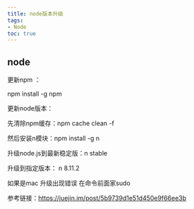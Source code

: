 ```yaml
---
title: node版本升级
tags: 
- Node
toc: true
---
```


## node

更新npm ：

npm install -g npm

更新node版本：

先清除npm缓存：npm cache clean -f

然后安装n模块：npm install -g n

升级node.js到最新稳定版：n stable

升级到指定版本： n  8.11.2

如果是mac 升级出现错误 在命令前面家sudo

参考链接：https://juejin.im/post/5b9739d1e51d450e9f66ee3b
